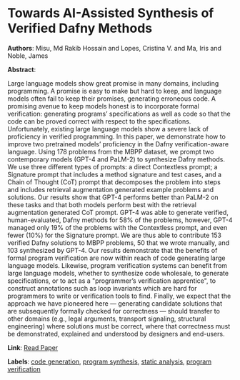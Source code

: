# Towards AI-Assisted Synthesis of Verified Dafny Methods

**Authors**: Misu, Md Rakib Hossain and Lopes, Cristina V. and Ma, Iris and Noble, James

**Abstract**:

Large language models show great promise in many domains, including programming. A promise is easy to make but hard to keep, and language models often fail to keep their promises, generating erroneous code. A promising avenue to keep models honest is to incorporate formal verification: generating programs’ specifications as well as code so that the code can be proved correct with respect to the specifications. Unfortunately, existing large language models show a severe lack of proficiency in verified programming.        In this paper, we demonstrate how to improve two pretrained models’ proficiency in the Dafny verification-aware language. Using 178 problems from the MBPP dataset, we prompt two contemporary models (GPT-4 and PaLM-2) to synthesize Dafny methods. We use three different types of prompts: a direct Contextless prompt; a Signature prompt that includes a method signature and test cases, and a Chain of Thought (CoT) prompt that decomposes the problem into steps and includes retrieval augmentation generated example problems and solutions. Our results show that GPT-4 performs better than PaLM-2 on these tasks and that both models perform best with the retrieval augmentation generated CoT prompt. GPT-4 was able to generate verified, human-evaluated, Dafny methods for 58\% of the problems, however, GPT-4 managed only 19\% of the problems with the Contextless prompt, and even fewer (10\%) for the Signature prompt. We are thus able to contribute 153 verified Dafny solutions to MBPP problems, 50 that we wrote manually, and 103 synthesized by GPT-4.        Our results demonstrate that the benefits of formal program verification are now within reach of code generating large language models. Likewise, program verification systems can benefit from large language models, whether to synthesize code wholesale, to generate specifications, or to act as a "programmer’s verification apprentice", to construct annotations such as loop invariants which are hard for programmers to write or verification tools to find. Finally, we expect that the approach we have pioneered here — generating candidate solutions that are subsequently formally checked for correctness — should transfer to other domains (e.g., legal arguments, transport signaling, structural engineering) where solutions must be correct, where that correctness must be demonstrated, explained and understood by designers and end-users.

**Link**: [Read Paper](https://doi.org/10.1145/3643763)

**Labels**: [code generation](../../labels/code_generation.md), [program synthesis](../../labels/program_synthesis.md), [static analysis](../../labels/static_analysis.md), [program verification](../../labels/program_verification.md)
